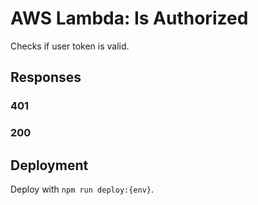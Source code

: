 # AWS Lambda: Is Authorized

Checks if user token is valid.

## Responses

### 401

### 200

## Deployment
Deploy with `npm run deploy:{env}`.
